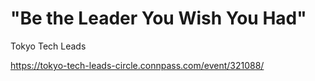 # "Be the Leader You Wish You Had"

Tokyo Tech Leads

https://tokyo-tech-leads-circle.connpass.com/event/321088/
